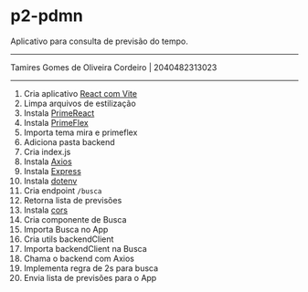 # p2-pdmn

Aplicativo para consulta de previsão do tempo.

---

Tamires Gomes de Oliveira Cordeiro | 2040482313023

---

1.  Cria aplicativo [React com Vite](https://react.dev/learn/build-a-react-app-from-scratch#vite)
2.  Limpa arquivos de estilização
3.  Instala [PrimeReact](https://primereact.org/installation/)
4.  Instala [PrimeFlex](https://primeflex.org/installation#moduleloader)
5.  Importa tema mira e primeflex
6.  Adiciona pasta backend
7.  Cria index.js
8.  Instala [Axios](https://axios-http.com/docs/intro)
9.  Instala [Express](https://expressjs.com/en/starter/installing.html)
10. Instala [dotenv](https://github.com/motdotla/dotenv#readme)
11. Cria endpoint `/busca`
12. Retorna lista de previsões 
13. Instala [cors](https://github.com/expressjs/cors#readme)
14. Cria componente de Busca
15. Importa Busca no App
16. Cria utils backendClient
17. Importa backendClient na Busca
18. Chama o backend com Axios
19. Implementa regra de 2s para busca
20. Envia lista de previsões para o App

